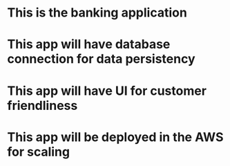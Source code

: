 # This is the banking application
# This app will have database connection for data persistency
# This app will have UI for customer friendliness
# This app will be deployed in the AWS for scaling
